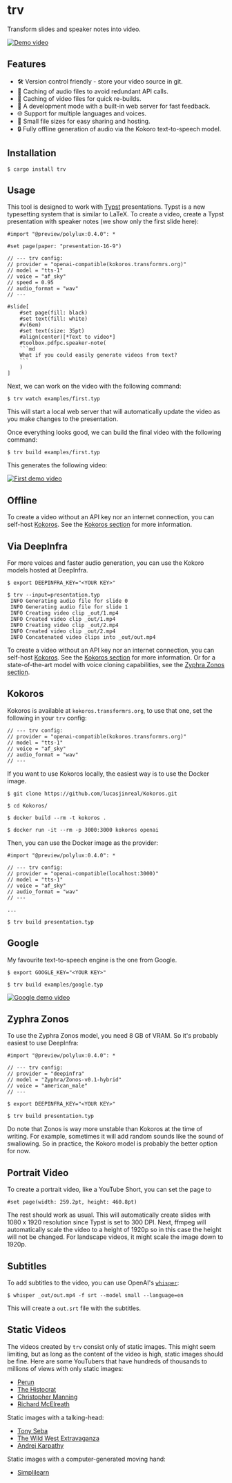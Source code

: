 # trv

Transform slides and speaker notes into video.

[![Demo video](https://transformrs.github.io/trv/demo.png)](https://transformrs.github.io/trv/demo.mp4)

## Features

- 🛠️ Version control friendly - store your video source in git.
- 🚀 Caching of audio files to avoid redundant API calls.
- 🚀 Caching of video files for quick re-builds.
- 🚀 A development mode with a built-in web server for fast feedback.
- 🌐 Support for multiple languages and voices.
- 🚀 Small file sizes for easy sharing and hosting.
- 🔒 Fully offline generation of audio via the Kokoro text-to-speech model.

## Installation

```raw
$ cargo install trv
```

## Usage

This tool is designed to work with [Typst](https://github.com/typst/typst) presentations.
Typst is a new typesetting system that is similar to LaTeX.
To create a video, create a Typst presentation with speaker notes (we show only the first slide here):

```typ
#import "@preview/polylux:0.4.0": *

#set page(paper: "presentation-16-9")

// --- trv config:
// provider = "openai-compatible(kokoros.transformrs.org)"
// model = "tts-1"
// voice = "af_sky"
// speed = 0.95
// audio_format = "wav"
// ---

#slide[
    #set page(fill: black)
    #set text(fill: white)
    #v(6em)
    #set text(size: 35pt)
    #align(center)[*Text to video*]
    #toolbox.pdfpc.speaker-note(
    ```md
    What if you could easily generate videos from text?
    ```
    )
]
```

Next, we can work on the video with the following command:

```raw
$ trv watch examples/first.typ
```

This will start a local web server that will automatically update the video as you make changes to the presentation.

Once everything looks good, we can build the final video with the following command:

```raw
$ trv build examples/first.typ
```

This generates the following video:

[![First demo video](https://transformrs.github.io/trv/first.png)](https://transformrs.github.io/trv/first.mp4)

## Offline

To create a video without an API key nor an internet connection, you can self-host [Kokoros](https://github.com/lucasjinreal/Kokoros).
See the [Kokoros section](#kokoros) for more information.

## Via DeepInfra

For more voices and faster audio generation, you can use the Kokoro models hosted at DeepInfra.

```raw
$ export DEEPINFRA_KEY="<YOUR KEY>"

$ trv --input=presentation.typ
 INFO Generating audio file for slide 0
 INFO Generating audio file for slide 1
 INFO Creating video clip _out/1.mp4
 INFO Created video clip _out/1.mp4
 INFO Creating video clip _out/2.mp4
 INFO Created video clip _out/2.mp4
 INFO Concatenated video clips into _out/out.mp4
```


To create a video without an API key nor an internet connection, you can self-host [Kokoros](https://github.com/lucasjinreal/Kokoros).
See the [Kokoros section](#kokoros) for more information.
Or for a state-of-the-art model with voice cloning capabilities, see the [Zyphra Zonos section](#zyphra-zonos).

## Kokoros

Kokoros is available at `kokoros.transformrs.org`, to use that one, set the following in your `trv` config:

```typ
// --- trv config:
// provider = "openai-compatible(kokoros.transformrs.org)"
// model = "tts-1"
// voice = "af_sky"
// audio_format = "wav"
// ---
```

If you want to use Kokoros locally, the easiest way is to use the Docker image.

```raw
$ git clone https://github.com/lucasjinreal/Kokoros.git

$ cd Kokoros/

$ docker build --rm -t kokoros .

$ docker run -it --rm -p 3000:3000 kokoros openai
```

Then, you can use the Docker image as the provider:

```typ
#import "@preview/polylux:0.4.0": *

// --- trv config:
// provider = "openai-compatible(localhost:3000)"
// model = "tts-1"
// voice = "af_sky"
// audio_format = "wav"
// ---

...
```

```raw
$ trv build presentation.typ
```

## Google

My favourite text-to-speech engine is the one from Google.

```raw
$ export GOOGLE_KEY="<YOUR KEY>"

$ trv build examples/google.typ
```

[![Google demo video](https://transformrs.github.io/trv/google.png)](https://transformrs.github.io/trv/google.mp4)

## Zyphra Zonos

To use the Zyphra Zonos model, you need 8 GB of VRAM.
So it's probably easiest to use DeepInfra:

```typst
#import "@preview/polylux:0.4.0": *

// --- trv config:
// provider = "deepinfra"
// model = "Zyphra/Zonos-v0.1-hybrid"
// voice = "american_male"
// ---
```

```raw
$ export DEEPINFRA_KEY="<YOUR KEY>"

$ trv build presentation.typ
```

Do note that Zonos is way more unstable than Kokoros at the time of writing.
For example, sometimes it will add random sounds like the sound of swallowing.
So in practice, the Kokoro model is probably the better option for now.

## Portrait Video

To create a portrait video, like a YouTube Short, you can set the page to

```typ
#set page(width: 259.2pt, height: 460.8pt)
```

The rest should work as usual.
This will automatically create slides with 1080 x 1920 resolution since Typst is set to 300 DPI.
Next, ffmpeg will automatically scale the video to a height of 1920p so in this case the height will not be changed.
For landscape videos, it might scale the image down to 1920p.

## Subtitles

To add subtitles to the video, you can use OpenAI's [`whisper`](https://github.com/openai/whisper):

```raw
$ whisper _out/out.mp4 -f srt --model small --language=en
```

This will create a `out.srt` file with the subtitles.

## Static Videos

The videos created by `trv` consist only of static images.
This might seem limiting, but as long as the content of the video is high, static images should be fine.
Here are some YouTubers that have hundreds of thousands to millions of views with only static images:

- [Perun](https://www.youtube.com/@PerunAU)
- [The Histocrat](https://www.youtube.com/@TheHistocrat)
- [Christopher Manning](https://youtu.be/5Aer7MUSuSU)
- [Richard McElreath](https://www.youtube.com/@rmcelreath)

Static images with a talking-head:

- [Tony Seba](https://www.youtube.com/@tonyseba)
- [The Wild West Extravaganza](https://www.youtube.com/@WildWestExtravaganza)
- [Andrej Karpathy](https://youtu.be/zjkBMFhNj_g)

Static images with a computer-generated moving hand:

- [Simplilearn](https://www.youtube.com/@SimplilearnOfficial)